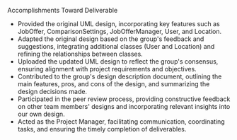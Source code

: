 Accomplishments Toward Deliverable

- Provided the original UML design, incorporating key features such as JobOffer, ComparisonSettings, JobOfferManager, User, and Location.
- Adapted the original design based on the group's feedback and suggestions, integrating additional classes (User and Location) and refining the relationships between classes.
- Uploaded the updated UML design to reflect the group's consensus, ensuring alignment with project requirements and objectives.
- Contributed to the group's design description document, outlining the main features, pros, and cons of the design, and summarizing the design decisions made.
- Participated in the peer review process, providing constructive feedback on other team members' designs and incorporating relevant insights into our own design.
- Acted as the Project Manager, facilitating communication, coordinating tasks, and ensuring the timely completion of deliverables.